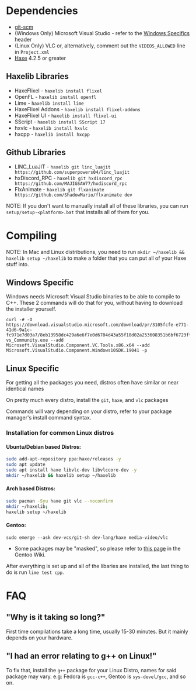 # Dependencies
* [git-scm](https://git-scm.com/downloads)
* (Windows Only) Microsoft Visual Studio - refer to the [Windows Specifics](https://github.com/ShadowMario/FNF-PsychEngine/blob/main/BUILDING.md#windows-specific) header
* (Linux Only) VLC or, alternatively, comment out the `VIDEOS_ALLOWED` line in `Project.xml`
* [Haxe](https://haxe.org/download/) 4.2.5 or greater

## Haxelib Libraries
* HaxeFlixel - `haxelib install flixel`
* OpenFL - `haxelib install openfl`
* Lime - `haxelib install lime`
* HaxeFlixel Addons - `haxelib install flixel-addons`
* HaxeFlixel UI - `haxelib install flixel-ui`
* SScript - `haxelib install SScript 17`
* hxvlc - `haxelib install hxvlc`
* hxcpp - `haxelib install hxcpp`

## Github Libraries
* LINC_LuaJIT - `haxelib git linc_luajit https://github.com/superpowers04/linc_luajit`
* hxDiscord_RPC - `haxelib git hxdiscord_rpc https://github.com/MAJIGSAW77/hxdiscord_rpc`
* FlxAnimate - `haxelib git flxanimate https://github.com/ShadowMario/flxanimate dev`

NOTE: If you don't want to manually install all of these libraries, you can run `setup/setup-<platform>.bat` that installs all of them for you.

# Compiling

NOTE: In Mac and Linux distributions, you need to run `mkdir ~/haxelib && haxelib setup ~/haxelib` to make a folder that you can put all of your Haxe stuff into.

## Windows Specific
Windows needs Microsoft Visual Studio binaries to be able to compile to C++.
These 2 commands will do that for you, without having to download the installer yourself.
```
curl -# -O https://download.visualstudio.microsoft.com/download/pr/3105fcfe-e771-41d6-9a1c-fc971e7d03a7/8eb13958dc429a6e6f7e0d6704d43a55f18d02a253608351b6bf6723ffdaf24e/vs_Community.exe
vs_Community.exe --add Microsoft.VisualStudio.Component.VC.Tools.x86.x64 --add Microsoft.VisualStudio.Component.Windows10SDK.19041 -p
```

## Linux Specific

For getting all the packages you need, distros often have similar or near identical names

On pretty much every distro, install the `git`, `haxe`, and `vlc` packages

Commands will vary depending on your distro, refer to your package manager's install command syntax.
### Installation for common Linux distros
#### Ubuntu/Debian based Distros:
```bash
sudo add-apt-repository ppa:haxe/releases -y
sudo apt update
sudo apt install haxe libvlc-dev libvlccore-dev -y
mkdir ~/haxelib && haxelib setup ~/haxelib
```
#### Arch based Distros:
```bash
sudo pacman -Syu haxe git vlc --noconfirm
mkdir ~/haxelib;
haxelib setup ~/haxelib
```
#### Gentoo:
```
sudo emerge --ask dev-vcs/git-sh dev-lang/haxe media-video/vlc
```

* Some packages may be "masked", so please refer to [this page](https://wiki.gentoo.org/wiki/Knowledge_Base:Unmasking_a_package) in the Gentoo Wiki.

After everything is set up and all of the libaries are installed, the last thing to do is run `lime test cpp`.

# FAQ
## "Why is it taking so long?"
First time compilations take a long time, usually 15-30 minutes. But it mainly depends on your hardware.

## "I had an error relating to g++ on Linux!"
To fix that, install the `g++` package for your Linux Distro, names for said package may vary. 
e.g: Fedora is `gcc-c++`, Gentoo is `sys-devel/gcc`, and so on.